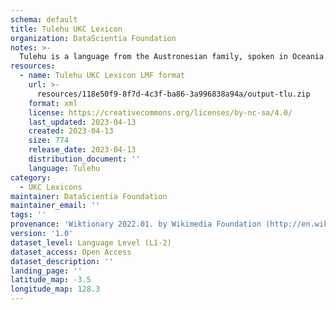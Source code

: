 ```yaml
---
schema: default
title: Tulehu UKC Lexicon
organization: DataScientia Foundation
notes: >-
  Tulehu is a language from the Austronesian family, spoken in Oceania. The UKC Lexicon of Tulehu is represented as a lexico-semantic network. It consists of words, word senses, synsets, as well as sense-level and synset-level relationships.
resources:
  - name: Tulehu UKC Lexicon LMF format
    url: >-
      resources/118e50f9-8f7d-4c3f-ba86-3a996838a94a/output-tlu.zip
    format: xml
    license: https://creativecommons.org/licenses/by-nc-sa/4.0/
    last_updated: 2023-04-13
    created: 2023-04-13
    size: 774
    release_date: 2023-04-13
    distribution_document: ''
    language: Tulehu
category:
  - UKC Lexicons
maintainer: DataScientia Foundation
maintainer_email: ''
tags: ''
provenance: 'Wiktionary 2022.01. by Wikimedia Foundation (http://en.wiktionary.org); Princeton WordNet 2.1 by Princeton University (https://wordnet.princeton.edu)'
version: '1.0'
dataset_level: Language Level (L1-2)
dataset_access: Open Access
dataset_description: ''
landing_page: ''
latitude_map: -3.5
longitude_map: 128.3
---
```

